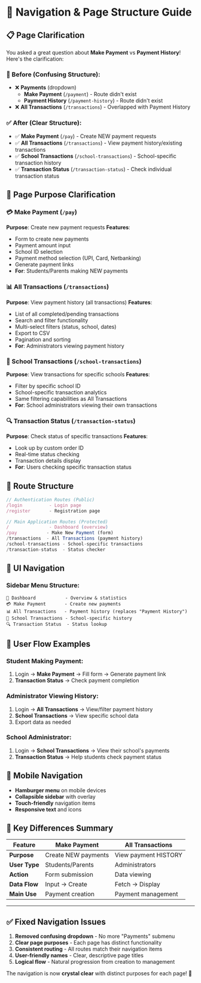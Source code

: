 # 🧭 Navigation & Page Structure Guide

## 📋 **Page Clarification**

You asked a great question about **Make Payment** vs **Payment History**! Here's the clarification:

### **🔄 Before (Confusing Structure):**
- ❌ **Payments** (dropdown)
  - **Make Payment** (`/payment`) - Route didn't exist
  - **Payment History** (`/payment-history`) - Route didn't exist
- ❌ **All Transactions** (`/transactions`) - Overlapped with Payment History

### **✅ After (Clear Structure):**
- ✅ **Make Payment** (`/pay`) - Create NEW payment requests
- ✅ **All Transactions** (`/transactions`) - View payment history/existing transactions
- ✅ **School Transactions** (`/school-transactions`) - School-specific transaction history
- ✅ **Transaction Status** (`/transaction-status`) - Check individual transaction status

## 🎯 **Page Purpose Clarification**

### **💳 Make Payment (`/pay`)**
**Purpose**: Create new payment requests
**Features**:
- Form to create new payments
- Payment amount input
- School ID selection
- Payment method selection (UPI, Card, Netbanking)
- Generate payment links
- **For**: Students/Parents making NEW payments

### **📊 All Transactions (`/transactions`)**
**Purpose**: View payment history (all transactions)
**Features**:
- List of all completed/pending transactions
- Search and filter functionality
- Multi-select filters (status, school, dates)
- Export to CSV
- Pagination and sorting
- **For**: Administrators viewing payment history

### **🏫 School Transactions (`/school-transactions`)**
**Purpose**: View transactions for specific schools
**Features**:
- Filter by specific school ID
- School-specific transaction analytics
- Same filtering capabilities as All Transactions
- **For**: School administrators viewing their own transactions

### **🔍 Transaction Status (`/transaction-status`)**
**Purpose**: Check status of specific transactions
**Features**:
- Look up by custom order ID
- Real-time status checking
- Transaction details display
- **For**: Users checking specific transaction status

## 🔗 **Route Structure**

```javascript
// Authentication Routes (Public)
/login          - Login page
/register       - Registration page

// Main Application Routes (Protected)
/               - Dashboard (overview)
/pay           - Make New Payment (form)
/transactions  - All Transactions (payment history)
/school-transactions - School-specific transactions
/transaction-status  - Status checker
```

## 🎨 **UI Navigation**

### **Sidebar Menu Structure:**
```
📱 Dashboard           - Overview & statistics
💳 Make Payment       - Create new payments  
📊 All Transactions   - Payment history (replaces "Payment History")
🏫 School Transactions - School-specific history
🔍 Transaction Status  - Status lookup
```

## 🔄 **User Flow Examples**

### **Student Making Payment:**
1. Login → **Make Payment** → Fill form → Generate payment link
2. **Transaction Status** → Check payment completion

### **Administrator Viewing History:**
1. Login → **All Transactions** → View/filter payment history
2. **School Transactions** → View specific school data
3. Export data as needed

### **School Administrator:**
1. Login → **School Transactions** → View their school's payments
2. **Transaction Status** → Help students check payment status

## 📱 **Mobile Navigation**

- **Hamburger menu** on mobile devices
- **Collapsible sidebar** with overlay
- **Touch-friendly** navigation items
- **Responsive text** and icons

## 🎯 **Key Differences Summary**

| Feature | Make Payment | All Transactions |
|---------|-------------|-----------------|
| **Purpose** | Create NEW payments | View payment HISTORY |
| **User Type** | Students/Parents | Administrators |
| **Action** | Form submission | Data viewing |
| **Data Flow** | Input → Create | Fetch → Display |
| **Main Use** | Payment creation | Payment management |

---

## ✅ **Fixed Navigation Issues**

1. **Removed confusing dropdown** - No more "Payments" submenu
2. **Clear page purposes** - Each page has distinct functionality  
3. **Consistent routing** - All routes match their navigation items
4. **User-friendly names** - Clear, descriptive page titles
5. **Logical flow** - Natural progression from creation to management

The navigation is now **crystal clear** with distinct purposes for each page! 🎉